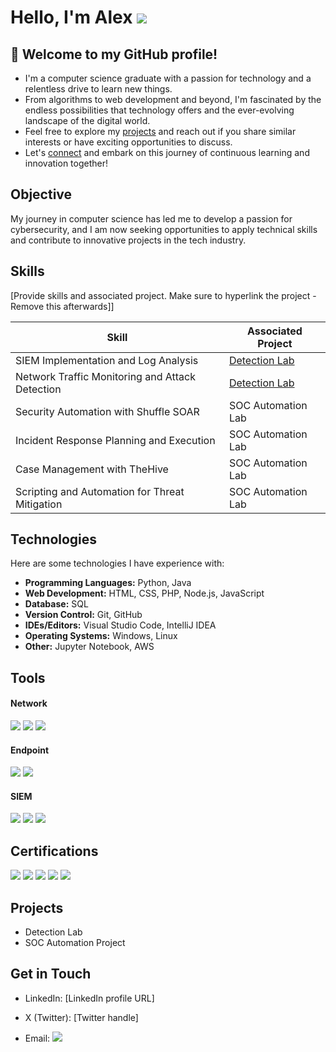 # Hello, I'm Alex  <a href="https://linkedin.com/in/niampa-alex-5b04861b0/" target="_blank" rel="noopener noreferrer"><img src="https://img.shields.io/badge/-LinkedIn-0072b1?&style=for-the-badge&logo=linkedin&logoColor=white" /></a>

## 👋 Welcome to my GitHub profile!
- I'm a computer science graduate with a passion for technology and a relentless drive to learn new things.
- From algorithms to web development and beyond, I'm fascinated by the endless possibilities that technology offers and the ever-evolving landscape of the digital world.
- Feel free to explore my [projects](#projects) and reach out if you share similar interests or have exciting opportunities to discuss.
- Let's [connect](#get-in-touch) and embark on this journey of continuous learning and innovation together!

## Objective

My journey in computer science has led me to develop a passion for cybersecurity, and I am now seeking opportunities to apply technical skills and contribute to innovative projects in the tech industry.

## Skills
[Provide skills and associated project. Make sure to hyperlink the project - Remove this afterwards]]

| Skill                                         | Associated Project         |
|-----------------------------------------------|----------------------------|
| SIEM Implementation and Log Analysis          | <a href="https://google.com">Detection Lab</a>|
| Network Traffic Monitoring and Attack Detection | <a href="https://google.com">Detection Lab</a>|
| Security Automation with Shuffle SOAR         | SOC Automation Lab|
| Incident Response Planning and Execution      | SOC Automation Lab|
| Case Management with TheHive                  | SOC Automation Lab|
| Scripting and Automation for Threat Mitigation | SOC Automation Lab|

## Technologies

Here are some technologies I have experience with:

- **Programming Languages:** Python, Java
- **Web Development:** HTML, CSS, PHP, Node.js, JavaScript
- **Database:** SQL
- **Version Control:** Git, GitHub
- **IDEs/Editors:** Visual Studio Code, IntelliJ IDEA
- **Operating Systems:** Windows, Linux
- **Other:** Jupyter Notebook, AWS


## Tools


#### Network
<div>
    <img src="https://img.shields.io/badge/-Wireshark-1679A7?&style=for-the-badge&logo=Wireshark&logoColor=white" />
    <img src="https://img.shields.io/badge/-Suricata-EF3B2D?&style=for-the-badge&logo=Suricata&logoColor=white" />
    <img src="https://img.shields.io/badge/-Zeek-777BB4?&style=for-the-badge&logo=Zeek&logoColor=white" />
</div>

#### Endpoint
<div>
    <img src="https://img.shields.io/badge/-Microsoft_Defender_for_Endpoint-00A4EF?&style=for-the-badge&logo=Microsoft&logoColor=white" />
    <img src="https://img.shields.io/badge/-Velociraptor-4B275F?&style=for-the-badge&logo=Velociraptor&logoColor=white" />
</div>

#### SIEM
<div>
    <img src="https://img.shields.io/badge/-Microsoft_Sentinel-0078D4?&style=for-the-badge&logo=Microsoft&logoColor=white" />
    <img src="https://img.shields.io/badge/-Splunk-000000?&style=for-the-badge&logo=Splunk&logoColor=white" />
    <img src="https://img.shields.io/badge/-Elastic-005571?&style=for-the-badge&logo=Elastic&logoColor=white" />
</div>

## Certifications

<div>
<img src="https://img.shields.io/badge/-Security%2B-FF0000?&style=for-the-badge&logo=CompTIA&logoColor=white" />
<img src="https://img.shields.io/badge/-Network%2B-007ACC?&style=for-the-badge&logo=CompTIA&logoColor=white" />
<img src="https://img.shields.io/badge/-A%2B-4D4D4D?&style=for-the-badge&logo=CompTIA&logoColor=white" />
<img src="https://img.shields.io/badge/-CDSA-006400?&style=for-the-badge&logoColor=white" />
<img src="https://img.shields.io/badge/-CCD-000080?&style=for-the-badge&logoColor=white" />
</div>

## Projects
- Detection Lab
- SOC Automation Project

## Get in Touch
- LinkedIn: [LinkedIn profile URL]
- X (Twitter): [Twitter handle]
  
- Email:
  <a href="mailto:alexniampa.com" target="_blank" rel="noopener noreferrer"><img src="https://img.shields.io/badge/-Gmail-EA4335?style=flat&logo=gmail&logoColor=white"/> </a>

